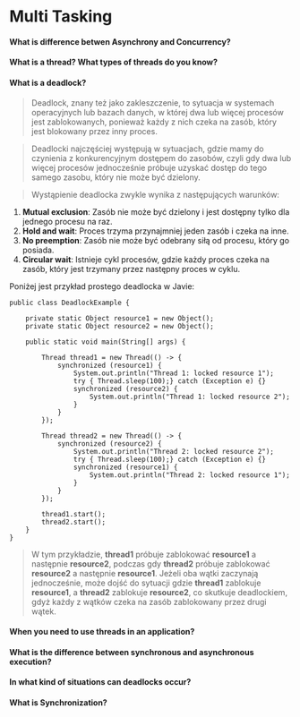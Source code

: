 # Multi Tasking

#### What is difference betwen Asynchrony and Concurrency?
#### What is a thread? What types of threads do you know?
#### What is a deadlock?

>Deadlock, znany też jako zakleszczenie, to sytuacja w systemach operacyjnych lub bazach danych, w której dwa lub więcej procesów jest zablokowanych, ponieważ każdy z nich czeka na zasób, który jest blokowany przez inny proces.

>Deadlocki najczęściej występują w sytuacjach, gdzie mamy do czynienia z konkurencyjnym dostępem do zasobów, czyli gdy dwa lub więcej procesów jednocześnie próbuje uzyskać dostęp do tego samego zasobu, który nie może być dzielony.

>Wystąpienie deadlocka zwykle wynika z następujących warunków:

1. **Mutual exclusion**: Zasób nie może być dzielony i jest dostępny tylko dla jednego procesu na raz.
2. **Hold and wait**: Proces trzyma przynajmniej jeden zasób i czeka na inne.
3. **No preemption**: Zasób nie może być odebrany siłą od procesu, który go posiada.
4. **Circular wait**: Istnieje cykl procesów, gdzie każdy proces czeka na zasób, który jest trzymany przez następny proces w cyklu.

Poniżej jest przykład prostego deadlocka w Javie:

    public class DeadlockExample {

        private static Object resource1 = new Object();
        private static Object resource2 = new Object();
    
        public static void main(String[] args) {
    
            Thread thread1 = new Thread(() -> {
                synchronized (resource1) {
                    System.out.println("Thread 1: locked resource 1");
                    try { Thread.sleep(100);} catch (Exception e) {}
                    synchronized (resource2) {
                        System.out.println("Thread 1: locked resource 2");
                    }
                }
            });
    
            Thread thread2 = new Thread(() -> {
                synchronized (resource2) {
                    System.out.println("Thread 2: locked resource 2");
                    try { Thread.sleep(100);} catch (Exception e) {}
                    synchronized (resource1) {
                        System.out.println("Thread 2: locked resource 1");
                    }
                }
            });
    
            thread1.start();
            thread2.start();
        }
    }

>W tym przykładzie, **thread1** próbuje zablokować **resource1** a następnie **resource2**, podczas gdy **thread2** próbuje zablokować **resource2** a następnie **resource1**. Jeżeli oba wątki zaczynają jednocześnie, może dojść do sytuacji gdzie **thread1** zablokuje **resource1**, a **thread2** zablokuje **resource2**, co skutkuje deadlockiem, gdyż każdy z wątków czeka na zasób zablokowany przez drugi wątek.

#### When you need to use threads in an application?
#### What is the difference between synchronous and asynchronous execution?
#### In what kind of situations can deadlocks occur?
#### What is Synchronization?